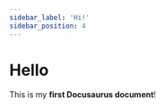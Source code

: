 ```yaml
---
sidebar_label: 'Hi!'
sidebar_position: 4
---
```

# Hello

This is my **first Docusaurus document**!
```